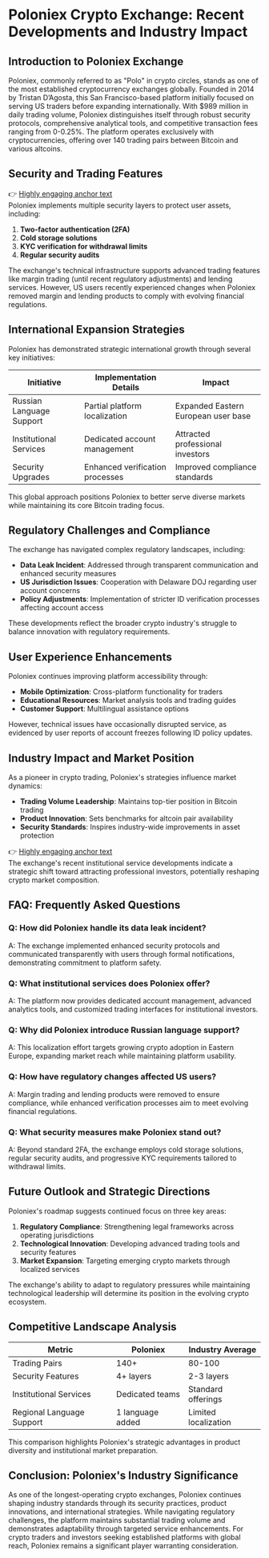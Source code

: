 # Poloniex Crypto Exchange: Recent Developments and Industry Impact

## Introduction to Poloniex Exchange

Poloniex, commonly referred to as "Polo" in crypto circles, stands as one of the most established cryptocurrency exchanges globally. Founded in 2014 by Tristan D’Agosta, this San Francisco-based platform initially focused on serving US traders before expanding internationally. With $989 million in daily trading volume, Poloniex distinguishes itself through robust security protocols, comprehensive analytical tools, and competitive transaction fees ranging from 0-0.25%. The platform operates exclusively with cryptocurrencies, offering over 140 trading pairs between Bitcoin and various altcoins.

## Security and Trading Features

👉 [Highly engaging anchor text](https://bit.ly/okx-bonus)  
Poloniex implements multiple security layers to protect user assets, including:

1. **Two-factor authentication (2FA)**
2. **Cold storage solutions**
3. **KYC verification for withdrawal limits**
4. **Regular security audits**

The exchange's technical infrastructure supports advanced trading features like margin trading (until recent regulatory adjustments) and lending services. However, US users recently experienced changes when Poloniex removed margin and lending products to comply with evolving financial regulations.

## International Expansion Strategies

Poloniex has demonstrated strategic international growth through several key initiatives:

| Initiative | Implementation Details | Impact |
|-----------|-------------------------|--------|
| Russian Language Support | Partial platform localization | Expanded Eastern European user base |
| Institutional Services | Dedicated account management | Attracted professional investors |
| Security Upgrades | Enhanced verification processes | Improved compliance standards |

This global approach positions Poloniex to better serve diverse markets while maintaining its core Bitcoin trading focus.

## Regulatory Challenges and Compliance

The exchange has navigated complex regulatory landscapes, including:

- **Data Leak Incident**: Addressed through transparent communication and enhanced security measures
- **US Jurisdiction Issues**: Cooperation with Delaware DOJ regarding user account concerns
- **Policy Adjustments**: Implementation of stricter ID verification processes affecting account access

These developments reflect the broader crypto industry's struggle to balance innovation with regulatory requirements.

## User Experience Enhancements

Poloniex continues improving platform accessibility through:

- **Mobile Optimization**: Cross-platform functionality for traders
- **Educational Resources**: Market analysis tools and trading guides
- **Customer Support**: Multilingual assistance options

However, technical issues have occasionally disrupted service, as evidenced by user reports of account freezes following ID policy updates.

## Industry Impact and Market Position

As a pioneer in crypto trading, Poloniex's strategies influence market dynamics:

- **Trading Volume Leadership**: Maintains top-tier position in Bitcoin trading
- **Product Innovation**: Sets benchmarks for altcoin pair availability
- **Security Standards**: Inspires industry-wide improvements in asset protection

👉 [Highly engaging anchor text](https://bit.ly/okx-bonus)  
The exchange's recent institutional service developments indicate a strategic shift toward attracting professional investors, potentially reshaping crypto market composition.

## FAQ: Frequently Asked Questions

### Q: How did Poloniex handle its data leak incident?
A: The exchange implemented enhanced security protocols and communicated transparently with users through formal notifications, demonstrating commitment to platform safety.

### Q: What institutional services does Poloniex offer?
A: The platform now provides dedicated account management, advanced analytics tools, and customized trading interfaces for institutional investors.

### Q: Why did Poloniex introduce Russian language support?
A: This localization effort targets growing crypto adoption in Eastern Europe, expanding market reach while maintaining platform usability.

### Q: How have regulatory changes affected US users?
A: Margin trading and lending products were removed to ensure compliance, while enhanced verification processes aim to meet evolving financial regulations.

### Q: What security measures make Poloniex stand out?
A: Beyond standard 2FA, the exchange employs cold storage solutions, regular security audits, and progressive KYC requirements tailored to withdrawal limits.

## Future Outlook and Strategic Directions

Poloniex's roadmap suggests continued focus on three key areas:

1. **Regulatory Compliance**: Strengthening legal frameworks across operating jurisdictions
2. **Technological Innovation**: Developing advanced trading tools and security features
3. **Market Expansion**: Targeting emerging crypto markets through localized services

The exchange's ability to adapt to regulatory pressures while maintaining technological leadership will determine its position in the evolving crypto ecosystem.

## Competitive Landscape Analysis

| Metric | Poloniex | Industry Average | 
|--------|----------|------------------|
| Trading Pairs | 140+ | 80-100 |
| Security Features | 4+ layers | 2-3 layers |
| Institutional Services | Dedicated teams | Standard offerings |
| Regional Language Support | 1 language added | Limited localization |

This comparison highlights Poloniex's strategic advantages in product diversity and institutional market preparation.

## Conclusion: Poloniex's Industry Significance

As one of the longest-operating crypto exchanges, Poloniex continues shaping industry standards through its security practices, product innovations, and international strategies. While navigating regulatory challenges, the platform maintains substantial trading volume and demonstrates adaptability through targeted service enhancements. For crypto traders and investors seeking established platforms with global reach, Poloniex remains a significant player warranting consideration.